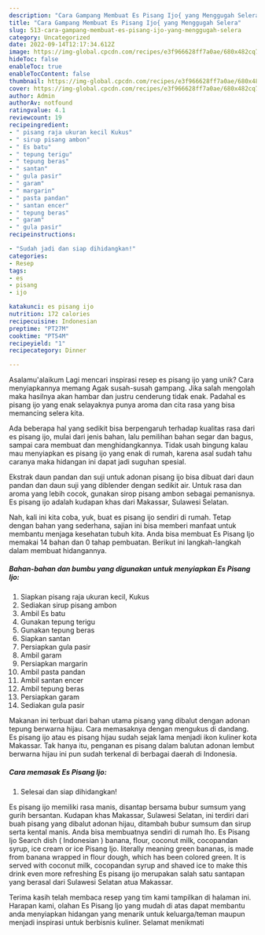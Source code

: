 ```yaml
---
description: "Cara Gampang Membuat Es Pisang Ijo{ yang Menggugah Selera"
title: "Cara Gampang Membuat Es Pisang Ijo{ yang Menggugah Selera"
slug: 513-cara-gampang-membuat-es-pisang-ijo-yang-menggugah-selera
category: Uncategorized
date: 2022-09-14T12:17:34.612Z
image: https://img-global.cpcdn.com/recipes/e3f966628ff7a0ae/680x482cq70/es-pisang-ijo-foto-resep-utama.jpg
hideToc: false
enableToc: true
enableTocContent: false
thumbnail: https://img-global.cpcdn.com/recipes/e3f966628ff7a0ae/680x482cq70/es-pisang-ijo-foto-resep-utama.jpg
cover: https://img-global.cpcdn.com/recipes/e3f966628ff7a0ae/680x482cq70/es-pisang-ijo-foto-resep-utama.jpg
author: Admin
authorAv: notfound
ratingvalue: 4.1
reviewcount: 19
recipeingredient:
- " pisang raja ukuran kecil Kukus"
- " sirup pisang ambon"
- " Es batu"
- " tepung terigu"
- " tepung beras"
- " santan"
- " gula pasir"
- " garam"
- " margarin"
- " pasta pandan"
- " santan encer"
- " tepung beras"
- " garam"
- " gula pasir"
recipeinstructions:

- "Sudah jadi dan siap dihidangkan!"
categories:
- Resep
tags:
- es
- pisang
- ijo

katakunci: es pisang ijo 
nutrition: 172 calories
recipecuisine: Indonesian
preptime: "PT27M"
cooktime: "PT54M"
recipeyield: "1"
recipecategory: Dinner

---
```



Asalamu'alaikum Lagi mencari inspirasi resep es pisang ijo yang unik? Cara menyiapkannya memang Agak susah-susah gampang. Jika salah mengolah maka hasilnya akan hambar dan justru cenderung tidak enak. Padahal es pisang ijo yang enak selayaknya punya aroma dan cita rasa yang bisa memancing selera kita.


Ada beberapa hal yang sedikit bisa berpengaruh terhadap kualitas rasa dari es pisang ijo, mulai dari jenis bahan, lalu pemilihan bahan segar dan bagus, sampai cara membuat dan menghidangkannya. Tidak usah bingung kalau mau menyiapkan es pisang ijo yang enak di rumah, karena asal sudah tahu caranya maka hidangan ini dapat jadi suguhan spesial.

Ekstrak daun pandan dan suji untuk adonan pisang ijo bisa dibuat dari daun pandan dan daun suji yang diblender dengan sedikit air. Untuk rasa dan aroma yang lebih cocok, gunakan sirop pisang ambon sebagai pemanisnya. Es pisang ijo adalah kudapan khas dari Makassar, Sulawesi Selatan.


Nah, kali ini kita coba, yuk, buat es pisang ijo sendiri di rumah. Tetap dengan bahan yang sederhana, sajian ini bisa memberi manfaat untuk membantu menjaga kesehatan tubuh kita. Anda bisa membuat Es Pisang Ijo memakai 14 bahan dan 0 tahap pembuatan. Berikut ini langkah-langkah dalam membuat hidangannya.

<!--inarticleads1-->

##### Bahan-bahan dan bumbu yang digunakan untuk menyiapkan Es Pisang Ijo:

1. Siapkan  pisang raja ukuran kecil, Kukus
1. Sediakan  sirup pisang ambon
1. Ambil  Es batu
1. Gunakan  tepung terigu
1. Gunakan  tepung beras
1. Siapkan  santan
1. Persiapkan  gula pasir
1. Ambil  garam
1. Persiapkan  margarin
1. Ambil  pasta pandan
1. Ambil  santan encer
1. Ambil  tepung beras
1. Persiapkan  garam
1. Sediakan  gula pasir


Makanan ini terbuat dari bahan utama pisang yang dibalut dengan adonan tepung berwarna hijau. Cara memasaknya dengan mengukus di dandang. Es pisang ijo atau es pisang hijau sudah sejak lama menjadi ikon kuliner kota Makassar. Tak hanya itu, penganan es pisang dalam balutan adonan lembut berwarna hijau ini pun sudah terkenal di berbagai daerah di Indonesia. 

<!--inarticleads2-->

##### Cara memasak Es Pisang Ijo:


1. Selesai dan siap dihidangkan!

Es pisang ijo memiliki rasa manis, disantap bersama bubur sumsum yang gurih bersantan. Kudapan khas Makassar, Sulawesi Selatan, ini terdiri dari buah pisang yang dibalut adonan hijau, ditambah bubur sumsum dan sirup serta kental manis. Anda bisa membuatnya sendiri di rumah lho. Es Pisang Ijo Search dish ( Indonesian ) banana, flour, coconut milk, cocopandan syrup, ice cream or ice Pisang Ijo. literally meaning green bananas, is made from banana wrapped in flour dough, which has been colored green. It is served with coconut milk, cocopandan syrup and shaved ice to make this drink even more refreshing Es pisang ijo merupakan salah satu santapan yang berasal dari Sulawesi Selatan atua Makassar. 

Terima kasih telah membaca resep yang tim kami tampilkan di halaman ini. Harapan kami, olahan Es Pisang Ijo yang mudah di atas dapat membantu anda menyiapkan hidangan yang menarik untuk keluarga/teman maupun menjadi inspirasi untuk berbisnis kuliner. Selamat menikmati
